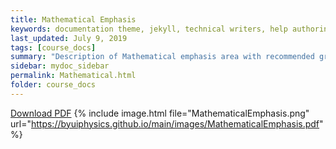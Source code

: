 ```yaml
---
title: Mathematical Emphasis
keywords: documentation theme, jekyll, technical writers, help authoring tools, hat replacements
last_updated: July 9, 2019
tags: [course_docs]
summary: "Description of Mathematical emphasis area with recommended graduation plan and other notes."
sidebar: mydoc_sidebar
permalink: Mathematical.html
folder: course_docs
---
```





[Download PDF][download]
{% include image.html file="MathematicalEmphasis.png" url="https://byuiphysics.github.io/main/images/MathematicalEmphasis.pdf"  %}

[download]: ../files/MathematicalEmphasis.pdf


